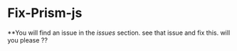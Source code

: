 # Fix-Prism-js
**You will find an issue in the *issues* section. see that issue and fix this. will you please ??
